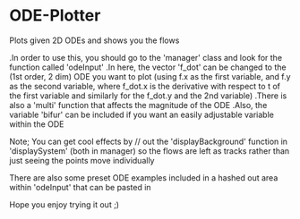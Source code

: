 # ODE-Plotter
Plots given 2D ODEs and shows you the flows

.In order to use this, you should go to the 'manager' class and look for the function called 'odeInput'
.In here, the vector 'f_dot' can be changed to the (1st order, 2 dim) ODE you want to plot (using f.x as the first 
variable, and f.y as the second variable, where f_dot.x is the derivative with respect to t of the first variable 
and similarly for the f_dot.y and the 2nd variable)
.There is also a 'multi' function that affects the magnitude of the ODE
.Also, the variable 'bifur' can be included if you want an easily adjustable variable within the ODE

Note;
You can get cool effects by // out the 'displayBackground' function in 'displaySystem' (both in manager) so the flows are left as tracks 
rather than just seeing the points move individually

There are also some preset ODE examples included in a hashed out area within 'odeInput' that can be pasted in

Hope you enjoy trying it out ;)